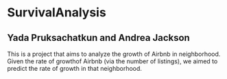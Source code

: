 # SurvivalAnalysis
## Yada Pruksachatkun and Andrea Jackson 
This is a project that aims to analyze the growth of Airbnb in neighborhood. Given the rate of growthof Airbnb (via the number of listings), we aimed to predict the rate of growth in that neighborhood. 
